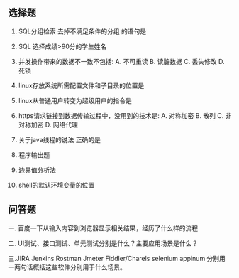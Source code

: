 ## 选择题

1. SQL分组检索 去掉不满足条件的分组 的语句是

2. SQL 选择成绩>90分的学生姓名

3. 并发操作带来的数据不一致不包括: A. 不可重读 B. 读脏数据 C. 丢失修改 D. 死锁

4. linux存放系统所需配置文件和子目录的位置是

5. linux从普通用户转变为超级用户的指令是

6. https请求链接到数据传输过程中，没用到的技术是: A. 对称加密 B. 散列 C. 非对称加密 D. 网络代理

7. 关于java线程的说法 正确的是

8. 程序输出题

9. 边界值分析法

10. shell的默认环境变量的位置

## 问答题

一. 百度一下从输入内容到浏览器显示相关结果，经历了什么样的流程

二. UI测试、接口测试、单元测试分别是什么？主要应用场景是什么？

三.JIRA Jenkins Rostman Jmeter Fiddler/Charels selenium appinum 分别用一两句话概括这些软件分别用于什么场景。
